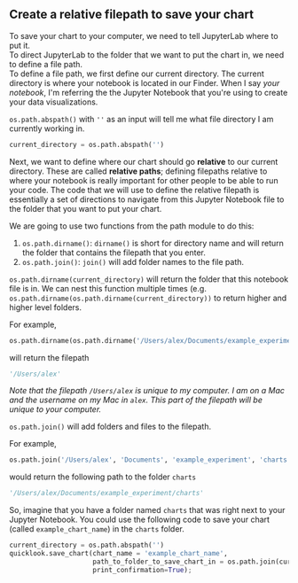 ## Create a relative filepath to save your chart
To save your chart to your computer, we need to tell JupyterLab where to put it.  
To direct JupyterLab to the folder that we want to put the chart in, we need to define a file path.  
To define a file path, we first define our current directory. The current directory is where your notebook is located in our Finder. When I say *your notebook*, I'm referring the the Jupyter Notebook that you're using to create your data visualizations.

`os.path.abspath()` with `''` as an input will tell me what file directory I am currently working in.

```python
current_directory = os.path.abspath('')
```

Next, we want to define where our chart should go **relative** to our current directory. These are called **relative paths**; defining filepaths relative to where your notebook is really important for other people to be able to run your code. The code that we will use to define the relative filepath is essentially a set of directions to navigate from this Jupyter Notebook file to the folder that you want to put your chart.  

We are going to use two functions from the path module to do this:
1. `os.path.dirname()`: `dirname()` is short for directory name and will return the folder that contains the filepath that you enter.
2. `os.path.join()`: `join()` will add folder names to the file path.

`os.path.dirname(current_directory)` will return the folder that this notebook file is in. We can nest this function multiple times (e.g. `os.path.dirname(os.path.dirname(current_directory))` to return higher and higher level folders.  

For example,
```python
os.path.dirname(os.path.dirname('/Users/alex/Documents/example_experiment_scripts'))
```
will return the filepath
```python
'/Users/alex'
```
*Note that the filepath `/Users/alex` is unique to my computer. I am on a Mac and the username on my Mac in `alex`. This part of the filepath will be unique to your computer.*

`os.path.join()` will add folders and files to the filepath.

For example,
```python
os.path.join('/Users/alex', 'Documents', 'example_experiment', 'charts')
``` 
would return the following path to the folder `charts`
```python
'/Users/alex/Documents/example_experiment/charts'
```
So, imagine that you have a folder named `charts` that was right next to your Jupyter Notebook. You could use the following code to save your chart (called `example_chart_name`) in the `charts` folder.
```python
current_directory = os.path.abspath('')
quicklook.save_chart(chart_name = 'example_chart_name', 
                     path_to_folder_to_save_chart_in = os.path.join(current_directory, 'charts'),
                     print_confirmation=True);
```
